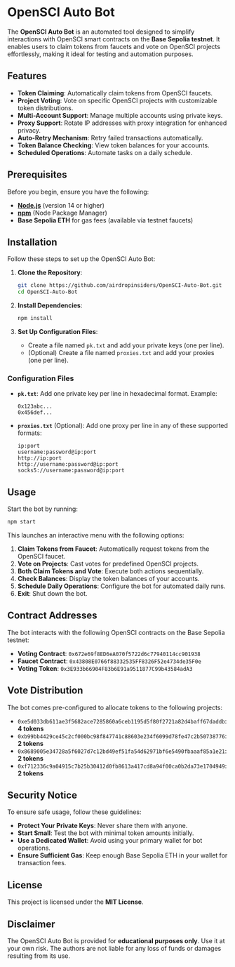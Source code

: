 

# OpenSCI Auto Bot

The **OpenSCI Auto Bot** is an automated tool designed to simplify interactions with OpenSCI smart contracts on the **Base Sepolia testnet**. It enables users to claim tokens from faucets and vote on OpenSCI projects effortlessly, making it ideal for testing and automation purposes.

## Features

- **Token Claiming**: Automatically claim tokens from OpenSCI faucets.
- **Project Voting**: Vote on specific OpenSCI projects with customizable token distributions.
- **Multi-Account Support**: Manage multiple accounts using private keys.
- **Proxy Support**: Rotate IP addresses with proxy integration for enhanced privacy.
- **Auto-Retry Mechanism**: Retry failed transactions automatically.
- **Token Balance Checking**: View token balances for your accounts.
- **Scheduled Operations**: Automate tasks on a daily schedule.

## Prerequisites

Before you begin, ensure you have the following:

- **[Node.js](https://nodejs.org/)** (version 14 or higher)
- **[npm](https://www.npmjs.com/)** (Node Package Manager)
- **Base Sepolia ETH** for gas fees (available via testnet faucets)

## Installation

Follow these steps to set up the OpenSCI Auto Bot:

1. **Clone the Repository**:
   ```bash
   git clone https://github.com/airdropinsiders/OpenSCI-Auto-Bot.git
   cd OpenSCI-Auto-Bot
   ```

2. **Install Dependencies**:
   ```bash
   npm install
   ```

3. **Set Up Configuration Files**:
   - Create a file named `pk.txt` and add your private keys (one per line).
   - (Optional) Create a file named `proxies.txt` and add your proxies (one per line).

### Configuration Files

- **`pk.txt`**:
  Add one private key per line in hexadecimal format. Example:
  ```
  0x123abc...
  0x456def...
  ```

- **`proxies.txt`** (Optional):
  Add one proxy per line in any of these supported formats:
  ```
  ip:port
  username:password@ip:port
  http://ip:port
  http://username:password@ip:port
  socks5://username:password@ip:port
  ```

## Usage

Start the bot by running:
```bash
npm start
```

This launches an interactive menu with the following options:

1. **Claim Tokens from Faucet**: Automatically request tokens from the OpenSCI faucet.
2. **Vote on Projects**: Cast votes for predefined OpenSCI projects.
3. **Both Claim Tokens and Vote**: Execute both actions sequentially.
4. **Check Balances**: Display the token balances of your accounts.
5. **Schedule Daily Operations**: Configure the bot for automated daily runs.
6. **Exit**: Shut down the bot.

## Contract Addresses

The bot interacts with the following OpenSCI contracts on the Base Sepolia testnet:

- **Voting Contract**: `0x672e69f8ED6eA070f5722d6c77940114cc901938`
- **Faucet Contract**: `0x43808E0766f88332535FF8326F52e4734de35F0e`
- **Voting Token**: `0x3E933b66904F83b6E91a9511877C99b43584adA3`

## Vote Distribution

The bot comes pre-configured to allocate tokens to the following projects:

- `0xe5d033db611ae3f5682ace7285860a6ceb1195d5f80f2721a82d4baff67daddb`: **4 tokens**
- `0xb99bb4429ce45c2cf000bc98f847741c88603e234f6099d78fe47c2b50738776`: **2 tokens**
- `0x8689005e34728a5f6027d7c12bd49ef51fa54d62971bf6e5490fbaaaf85a1e21`: **2 tokens**
- `0xf712336c9a04915c7b25b30412d0fb8613a417cd8a94f00ca0b2da73e1704949`: **2 tokens**

## Security Notice

To ensure safe usage, follow these guidelines:

- **Protect Your Private Keys**: Never share them with anyone.
- **Start Small**: Test the bot with minimal token amounts initially.
- **Use a Dedicated Wallet**: Avoid using your primary wallet for bot operations.
- **Ensure Sufficient Gas**: Keep enough Base Sepolia ETH in your wallet for transaction fees.

## License

This project is licensed under the **MIT License**.

## Disclaimer

The OpenSCI Auto Bot is provided for **educational purposes only**. Use it at your own risk. The authors are not liable for any loss of funds or damages resulting from its use.

